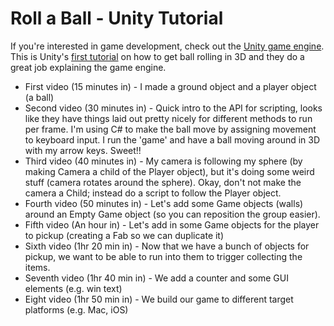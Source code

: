 # Roll a Ball - Unity Tutorial

If you're interested in game development, check out the [Unity game engine](https://unity3d.com/). This is Unity's [first tutorial](https://unity3d.com/learn/tutorials/projects/roll-ball-tutorial) on how to get ball rolling in 3D and they do a great job explaining the game engine.

* First video (15 minutes in) - I made a ground object and a player object (a ball)
* Second video (30 minutes in) - Quick intro to the API for scripting, looks like they have things laid out pretty nicely for different methods to run per frame. I'm using C# to make the ball move by assigning movement to keyboard input. I run the 'game' and have a ball moving around in 3D with my arrow keys. Sweet!!
* Third video (40 minutes in) - My camera is following my sphere (by making Camera a child of the Player object), but it's doing some weird stuff (camera rotates around the sphere). Okay, don't not make the camera a Child; instead do a script to follow the Player object.
* Fourth video (50 minutes in) - Let's add some Game objects (walls) around an Empty Game object (so you can reposition the group easier).
* Fifth video (An hour in) - Let's add in some Game objects for the player to pickup (creating a Fab so we can duplicate it)
* Sixth video (1hr 20 min in) - Now that we have a bunch of objects for pickup, we want to be able to run into them to trigger collecting the items.
* Seventh video (1hr 40 min in) - We add a counter and some GUI elements (e.g. win text)
* Eight video (1hr 50 min in) - We build our game to different target platforms (e.g. Mac, iOS)
